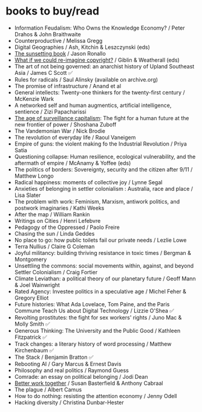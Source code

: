 # books to buy/read

* Information Feudalism: Who Owns the Knowledge Economy? / Peter Drahos & John Braithwaite
* Counterproductive / Melissa Gregg
* Digital Geographies / Ash, Kitchin & Leszczynski (eds)
* [The sunsetting book](https://ronallo.com/sunsetting-book/) / Jason Ronallo
* [What if we could re-imagine copyright?](http://press-files.anu.edu.au/downloads/press/n2190/pdf/book.pdf) / Giblin & Weatherall (eds)
* The art of not being governed: an anarchist history of Upland Southeast Asia / James C Scott ✅
* Rules for radicals / Saul Alinsky (available on archive.org)
* The promise of infrastructure / Anand et al
* General intellects: Twenty-one thinkers for the twenty-first century / McKenzie Wark
* A networked self and human augmentics, artificial intelligence, sentience / Zizi Papacharissi
* [The age of surveillance capitalism](https://www.publicaffairsbooks.com/titles/shoshana-zuboff/the-age-of-surveillance-capitalism/9781610395694/): The fight for a human future at the new frontier of power  / Shoshana Zuboff
* The Vandemonian War / Nick Brodie
* The revolution of everyday life / Raoul Vaneigem
* Empire of guns: the violent making fo the Industrial Revolution / Priya Satia
* Questioning collapse: Human resilience, ecological vulnerability, and the aftermath of empire / McAnamy & Yoffee (eds)
* The politics of borders: Sovereignty, security and the citizen after 9/11 / Matthew Longo
* Radical happiness: moments of collective joy / Lynne Segal
* Anxieties of belonging in settler colonialism : Australia, race and place / Lisa Slater
* The problem with work: Feminism, Marxism, antiwork politics, and postwork imaginaries / Kathi Weeks
* After the map / William Rankin
* Writings on Cities / Henri Lefebvre
* Pedagogy of the Oppressed / Paolo Freire
* Chasing the sun / Linda Geddes
* No place to go: how public toilets fail our private needs / Lezlie Lowe
* Terra Nullius / Claire G Coleman
* Joyful militancy: building thriving resistance in toxic times / Bergman & Montgomery
* Unsettling the commons: social movements within, against, and beyond Settler Colonialism / Craig Fortier
* Climate Leviathan: a political theory of our planetary future / Geoff Mann & Joel Wainwright
* Rated Agency: Investee politics in a speculative age / Michel Feher & Gregory Elliot
* Future histories: What Ada Lovelace, Tom Paine, and the Paris Commune Teach Us about Digital Technology / Lizzie O'Shea ✅
* Revolting prostitutes: the fight for sex workers' rights / Juno Mac & Molly Smith ✅
* Generous Thinking: The University and the Public Good / Kathleen Fitzpatrick ✅
* Track changes: a literary history of word processing / Matthew Kirchenbaum ✅
* The Stack / Benjamin Bratton ✅
* Rebooting AI / Gary Marcus & Ernest Davis
* Philosophy and real politics / Raymond Guess
* Comrade: an essay on political belonging / Jodi Dean
* [Better work together](https://www.betterworktogether.co/buythebook) / Susan Basterfield & Anthony Cabraal
* The plague / Albert Camus
* How to do nothing: resisting the attention economy / Jenny Odell
* Hacking diversity / Christina Dunbar-Hester
